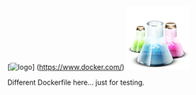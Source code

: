 [![logo](https://d3oypxn00j2a10.cloudfront.net/0.14.0/img/nav/docker-logo-loggedout.png)]
(https://www.docker.com/)
![logo](https://raw.githubusercontent.com/pascalgrimaud/docker/master/lab.png)


Different Dockerfile here... just for testing.